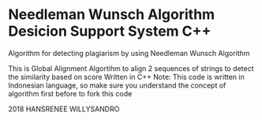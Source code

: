 # Needleman Wunsch Algorithm Desicion Support System C++
Algorithm for detecting plagiarism by using Needleman Wunsch Algorithm

This is Global Alignment Algortihm to align 2 sequences of strings to detect the similarity based on score
Written in C++
Note: This code is written in Indonesian language, so make sure you understand the concept of algorithm first before to fork this code

2018 HANSRENEE WILLYSANDRO 

